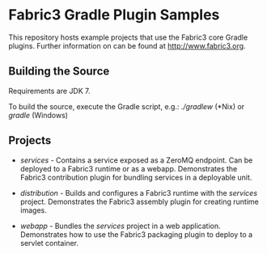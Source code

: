 Fabric3 Gradle Plugin Samples
=============================

This repository hosts example projects that use the Fabric3 core Gradle plugins. Further information on can be found at http://www.fabric3.org.


Building the Source
------------------------

Requirements are JDK 7.

To build the source, execute the Gradle script, e.g.: *./gradlew* (\*Nix) or *gradle* (Windows)


Projects
------------------------

- *services* - Contains a service exposed as a ZeroMQ endpoint. Can be deployed to a Fabric3 runtime or as a webapp. Demonstrates the Fabric3 contribution
plugin for bundling services in a deployable unit.


- *distribution* - Builds and configures a Fabric3 runtime with the *services* project. Demonstrates the Fabric3 assembly plugin for creating runtime
images.


- *webapp* - Bundles the *services* project in a web application. Demonstrates how to use the Fabric3 packaging plugin to deploy to a servlet container.
